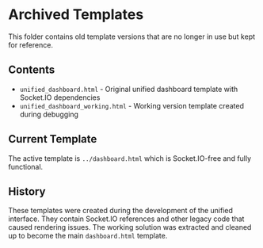 # Archived Templates

This folder contains old template versions that are no longer in use but kept for reference.

## Contents

- `unified_dashboard.html` - Original unified dashboard template with Socket.IO dependencies
- `unified_dashboard_working.html` - Working version template created during debugging

## Current Template

The active template is `../dashboard.html` which is Socket.IO-free and fully functional.

## History

These templates were created during the development of the unified interface. They contain Socket.IO references and other legacy code that caused rendering issues. The working solution was extracted and cleaned up to become the main `dashboard.html` template.
